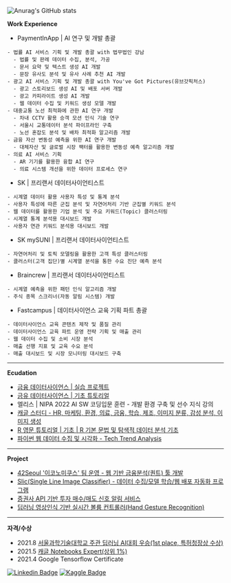 ![Anurag's GitHub stats](https://github-readme-stats.vercel.app/api?username=sw-song&show_icons=true&theme=merko)

**Work Experience**


- PaymentInApp | AI 연구 및 개발 총괄
```
- 법률 AI 서비스 기획 및 개발 총괄 with 법무법인 강남
  - 법률 및 판례 데이터 수집, 분석, 가공
  - 문서 요약 및 텍스트 생성 AI 개발
  - 문장 유사도 분석 및 유사 사례 추천 AI 개발
- 광고 AI 서비스 기획 및 개발 총괄 with You've Got Pictures(유브갓픽처스)
  - 광고 스토리보드 생성 AI 및 배포 서버 개발
  - 광고 카피라이트 생성 AI 개발
  - 웹 데이터 수집 및 키워드 생성 모델 개발
- 대중교통 노선 최적화에 관한 AI 연구 개발
  - 차내 CCTV 활용 승객 모션 인식 기술 연구
  - 서울시 교통데이터 분석 파이프라인 구축
  - 노선 혼잡도 분석 및 배차 최적화 알고리즘 개발
- 금융 자산 변동성 예측을 위한 AI 연구 개발
  - 대체자산 및 글로벌 시장 팩터를 활용한 변동성 예측 알고리즘 개발
- 의료 AI 서비스 기획
  - AR 기기를 활용한 융합 AI 연구
  - 의료 시스템 개선을 위한 데이터 프로세스 연구
```

- SK | 프리랜서 데이터사이언티스트
```
- 시계열 데이터 활용 사용자 특성 및 통계 분석
- 사용자 특성에 따른 군집 분석 및 자연어처리 기반 군집별 키워드 분석
- 웹 데이터를 활용한 기업 분석 및 주요 키워드(Topic) 클러스터링 
- 시계열 통계 분석용 대시보드 개발
- 사용자 연관 키워드 분석용 대시보드 개발
```

- SK mySUNI | 프리랜서 데이터사이언티스트
```
- 자연어처리 및 토픽 모델링을 활용한 고객 특성 클러스터링
- 클러스터(고객 집단)별 시계열 분석을 통한 수요 진단 예측 분석 
```

- Braincrew | 프리랜서 데이터사이언티스트
```
- 시계열 예측을 위한 패턴 인식 알고리즘 개발
- 주식 종목 스크리너(자동 알림 시스템) 개발
```

- Fastcampus | 데이터사이언스 교육 기획 파트 총괄
```
- 데이터사이언스 교육 콘텐츠 제작 및 품질 관리
- 데이터사이언스 교육 파트 운영 전략 기획 및 매출 관리
- 웹 데이터 수집 및 소비 시장 분석 
- 매출 선행 지표 및 교육 수요 분석
- 매출 대시보드 및 시장 모니터링 대시보드 구축
```
---
**Ecudation**
- [금융 데이터사이언스 | 실습 프로젝트](https://github.com/sw-song/py_finance_practice)
- [금유 데이터사이언스 | 기초 튜토리얼](https://github.com/sw-song/py_finance)
- 엘리스 | NIPA 2022 AI SW 코딩입문 훈련 - 개발 환경 구축 및 선수 지식 강의
- [캐글 스터디 - HR, 마케팅, 환경, 의료, 금융, 학습, 제조, 이미지 분류, 감성 분석, 이미지 생성](https://github.com/sw-song/kaggle-study)
- [R 영문 튜토리얼 | 기초 | R 기본 문법 및 탐색적 데이터 분석 기초](https://sw-song.github.io/rbook/)
- [파이썬 웹 데이터 수집 및 시각화 - Tech Trend Analysis](https://github.com/sw-song/Tech-Trends-2020)

---
**Project**
- [42Seoul '이코노미쿠스' 팀 운영 - 웹 기반 금융분석(퀀트) 툴 개발](https://github.com/economicus)
- [Slic(Single Line Image Classifier) - 데이터 수집/모델 학습/웹 배포 자동화 프로그램](https://github.com/sw-song/Slic)
- [증권사 API 기반 투자 매수/매도 신호 알림 서비스](https://github.com/sw-song/kiwoom)
- [딥러닝 영상인식 기반 실시간 볼륨 컨트롤러(Hand Gesture Recognition)](https://github.com/sw-song/RealTime_Gesture_VolumeControl)

---
**자격/수상**
- 2021.8 [서울과학기술대학교 주관 딥러닝 AI대회 우승(1st place, 특허청장상 수상)](https://github.com/sw-song/GAN_Project)
- 2021.5 [캐글 Notebooks Expert(상위 1%)](https://www.kaggle.com/songseungwon)
- 2021.4 Google Tensorflow Certificate

[![Linkedin Badge](https://img.shields.io/badge/-LinkedIn-007DC1?style=rounde&logo=Linkedin&link=https://www.linkedin.com/in/seungwonsong/)](https://www.linkedin.com/in/seungwonsong/)
[![Kaggle Badge](https://img.shields.io/badge/-Kaggle-20BEFF?style=round&logo=Keras&logoColor=white&link=https://www.kaggle.com/songseungwon)](https://www.kaggle.com/songseungwon)
